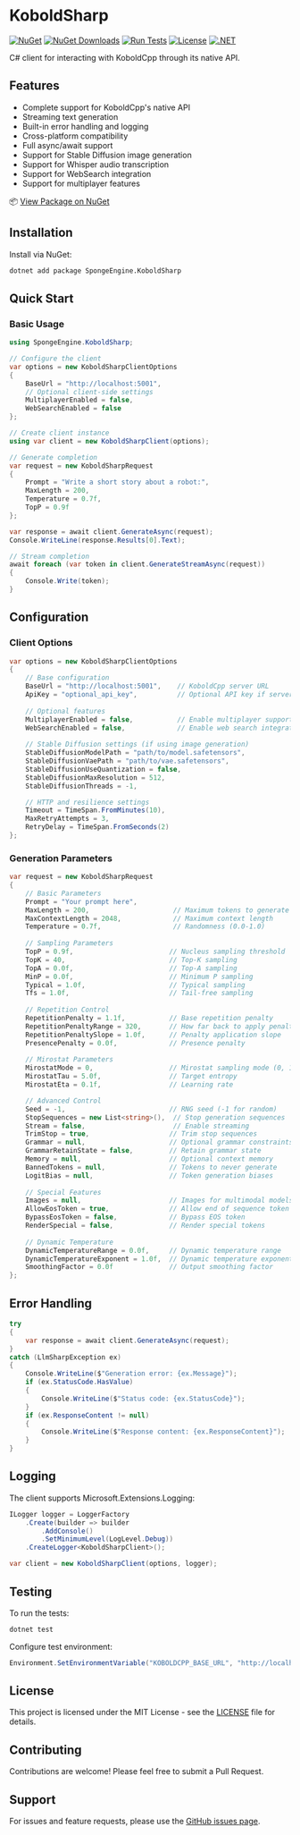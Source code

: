 # KoboldSharp
[![NuGet](https://img.shields.io/nuget/v/SpongeEngine.KoboldSharp.svg)](https://www.nuget.org/packages/SpongeEngine.KoboldSharp)
[![NuGet Downloads](https://img.shields.io/nuget/dt/SpongeEngine.KoboldSharp.svg)](https://www.nuget.org/packages/SpongeEngine.KoboldSharp)
[![Run Tests](https://github.com/SpongeEngine/KoboldSharp/actions/workflows/run-tests.yml/badge.svg)](https://github.com/SpongeEngine/KoboldSharp/actions/workflows/run-tests.yml)
[![License](https://img.shields.io/github/license/SpongeEngine/KoboldSharp)](LICENSE)
[![.NET](https://img.shields.io/badge/.NET-6.0%20%7C%207.0%20%7C%208.0%2B-512BD4)](https://dotnet.microsoft.com/download)

C# client for interacting with KoboldCpp through its native API.

## Features
- Complete support for KoboldCpp's native API
- Streaming text generation
- Built-in error handling and logging
- Cross-platform compatibility
- Full async/await support
- Support for Stable Diffusion image generation
- Support for Whisper audio transcription
- Support for WebSearch integration
- Support for multiplayer features

📦 [View Package on NuGet](https://www.nuget.org/packages/SpongeEngine.KoboldSharp)

## Installation
Install via NuGet:
```bash
dotnet add package SpongeEngine.KoboldSharp
```

## Quick Start

### Basic Usage
```csharp
using SpongeEngine.KoboldSharp;

// Configure the client
var options = new KoboldSharpClientOptions
{
    BaseUrl = "http://localhost:5001",
    // Optional client-side settings
    MultiplayerEnabled = false,
    WebSearchEnabled = false
};

// Create client instance
using var client = new KoboldSharpClient(options);

// Generate completion
var request = new KoboldSharpRequest
{
    Prompt = "Write a short story about a robot:",
    MaxLength = 200,
    Temperature = 0.7f,
    TopP = 0.9f
};

var response = await client.GenerateAsync(request);
Console.WriteLine(response.Results[0].Text);

// Stream completion
await foreach (var token in client.GenerateStreamAsync(request))
{
    Console.Write(token);
}
```

## Configuration

### Client Options
```csharp
var options = new KoboldSharpClientOptions
{
    // Base configuration
    BaseUrl = "http://localhost:5001",    // KoboldCpp server URL
    ApiKey = "optional_api_key",          // Optional API key if server requires auth
    
    // Optional features
    MultiplayerEnabled = false,           // Enable multiplayer support
    WebSearchEnabled = false,             // Enable web search integration
    
    // Stable Diffusion settings (if using image generation)
    StableDiffusionModelPath = "path/to/model.safetensors",
    StableDiffusionVaePath = "path/to/vae.safetensors",
    StableDiffusionUseQuantization = false,
    StableDiffusionMaxResolution = 512,
    StableDiffusionThreads = -1,

    // HTTP and resilience settings
    Timeout = TimeSpan.FromMinutes(10),
    MaxRetryAttempts = 3,
    RetryDelay = TimeSpan.FromSeconds(2)
};
```

### Generation Parameters
```csharp
var request = new KoboldSharpRequest
{
    // Basic Parameters
    Prompt = "Your prompt here",
    MaxLength = 200,                     // Maximum tokens to generate
    MaxContextLength = 2048,             // Maximum context length
    Temperature = 0.7f,                  // Randomness (0.0-1.0)
    
    // Sampling Parameters
    TopP = 0.9f,                        // Nucleus sampling threshold
    TopK = 40,                          // Top-K sampling
    TopA = 0.0f,                        // Top-A sampling
    MinP = 0.0f,                        // Minimum P sampling
    Typical = 1.0f,                     // Typical sampling
    Tfs = 1.0f,                         // Tail-free sampling
    
    // Repetition Control
    RepetitionPenalty = 1.1f,           // Base repetition penalty
    RepetitionPenaltyRange = 320,       // How far back to apply penalty
    RepetitionPenaltySlope = 1.0f,      // Penalty application slope
    PresencePenalty = 0.0f,             // Presence penalty
    
    // Mirostat Parameters
    MirostatMode = 0,                   // Mirostat sampling mode (0, 1, 2)
    MirostatTau = 5.0f,                 // Target entropy
    MirostatEta = 0.1f,                 // Learning rate

    // Advanced Control
    Seed = -1,                          // RNG seed (-1 for random)
    StopSequences = new List<string>(),  // Stop generation sequences
    Stream = false,                      // Enable streaming
    TrimStop = true,                    // Trim stop sequences
    Grammar = null,                     // Optional grammar constraints
    GrammarRetainState = false,         // Retain grammar state
    Memory = null,                      // Optional context memory
    BannedTokens = null,                // Tokens to never generate
    LogitBias = null,                   // Token generation biases
    
    // Special Features
    Images = null,                      // Images for multimodal models
    AllowEosToken = true,               // Allow end of sequence token
    BypassEosToken = false,             // Bypass EOS token
    RenderSpecial = false,              // Render special tokens
    
    // Dynamic Temperature
    DynamicTemperatureRange = 0.0f,     // Dynamic temperature range
    DynamicTemperatureExponent = 1.0f,  // Dynamic temperature exponent
    SmoothingFactor = 0.0f              // Output smoothing factor
};
```

## Error Handling
```csharp
try
{
    var response = await client.GenerateAsync(request);
}
catch (LlmSharpException ex)
{
    Console.WriteLine($"Generation error: {ex.Message}");
    if (ex.StatusCode.HasValue)
    {
        Console.WriteLine($"Status code: {ex.StatusCode}");
    }
    if (ex.ResponseContent != null)
    {
        Console.WriteLine($"Response content: {ex.ResponseContent}");
    }
}
```

## Logging
The client supports Microsoft.Extensions.Logging:

```csharp
ILogger logger = LoggerFactory
    .Create(builder => builder
        .AddConsole()
        .SetMinimumLevel(LogLevel.Debug))
    .CreateLogger<KoboldSharpClient>();

var client = new KoboldSharpClient(options, logger);
```

## Testing
To run the tests:
```bash
dotnet test
```

Configure test environment:
```csharp
Environment.SetEnvironmentVariable("KOBOLDCPP_BASE_URL", "http://localhost:5001");
```

## License
This project is licensed under the MIT License - see the [LICENSE](LICENSE) file for details.

## Contributing
Contributions are welcome! Please feel free to submit a Pull Request.

## Support
For issues and feature requests, please use the [GitHub issues page](https://github.com/SpongeEngine/KoboldSharp/issues).
